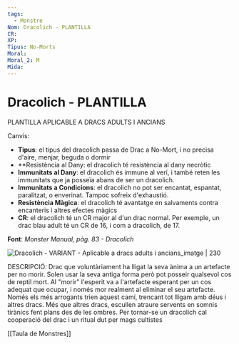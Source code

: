 ```yaml
---
tags:
  - Monstre
Nom: Dracolich - PLANTILLA
CR: 
XP: 
Tipus: No-Morts
Moral: 
Moral_2: M
Mida:
---
```

# Dracolich - PLANTILLA

PLANTILLA APLICABLE A DRACS ADULTS I ANCIANS

Canvis:

- **Tipus**: el tipus del dracolich passa de Drac a No-Mort, i no precisa d'aire, menjar, beguda o dormir
- **Resistència al Dany: el dracolich té resistència al dany necròtic
- **Immunitats al Dany**: el dracolich és immune al verí, i també reten les immunitats que ja posseïa abans de ser un dracolich.
- **Immunitats a Condicions**: el dracolich no pot ser encantat, espantat, paralitzat, o enverinat. Tampoc sofreix d'exhaustió.
- **Resistència Màgica**: el dracolich té avantatge en salvaments contra encanteris i altres efectes màgics
- **CR**: el dracolich té un CR major al d'un drac normal. Per exemple, un drac blau adult té un CR de 16, i com a dracolich, de 17.

**Font**: *Monster Manual, pàg. 83 - Dracolich*


![Dracolich - VARIANT - Aplicable a dracs adults i ancians_imatge | 230](https://static.wikia.nocookie.net/forgottenrealms/images/c/cd/Dracolich-5e.jpg/revision/latest?cb=20160920123719)

DESCRIPCIÓ: 
Drac que voluntàriament ha lligat la seva ànima a un artefacte per no morir. Solen usar la seva antiga forma però pot posseir qualsevol cos de reptil mort. Al "morir" l'esperit va a l'artefacte esperant per un cos adequat que ocupar, i només mor realment al eliminar el seu artefacte. Només els més arrogants trien aquest camí, trencant tot lligam amb déus i altres dracs. Més que altres dracs, escullen atraure servents en somnis tirànics fent plans des de les ombres. Per tornar-se un dracolich cal cooperació del drac i un ritual dut per mags cultistes

[[Taula de Monstres]]

